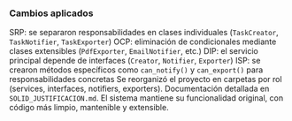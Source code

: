###  Cambios aplicados
SRP: se separaron responsabilidades en clases individuales (`TaskCreator`, `TaskNotifier`, `TaskExporter`)
OCP: eliminación de condicionales mediante clases extensibles (`PdfExporter`, `EmailNotifier`, etc.)
DIP: el servicio principal depende de interfaces (`Creator`, `Notifier`, `Exporter`)
ISP: se crearon métodos específicos como `can_notify()` y `can_export()` para responsabilidades concretas
Se reorganizó el proyecto en carpetas por rol (services, interfaces, notifiers, exporters).
Documentación detallada en `SOLID_JUSTIFICACION.md`.
El sistema mantiene su funcionalidad original, con código más limpio, mantenible y extensible.
